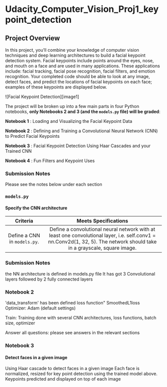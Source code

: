 # Udacity_Computer_Vision_Proj1_keypoint_detection

## Project Overview

In this project, you’ll combine your knowledge of computer vision techniques and deep learning architectures to build a facial keypoint detection system. Facial keypoints include points around the eyes, nose, and mouth on a face and are used in many applications. These applications include: facial tracking, facial pose recognition, facial filters, and emotion recognition. Your completed code should be able to look at any image, detect faces, and predict the locations of facial keypoints on each face; examples of these keypoints are displayed below.

![Facial Keypoint Detection][image1]

The project will be broken up into a few main parts in four Python notebooks, **only Notebooks 2 and 3 (and the `models.py` file) will be graded**:

__Notebook 1__ : Loading and Visualizing the Facial Keypoint Data

__Notebook 2__ : Defining and Training a Convolutional Neural Network (CNN) to Predict Facial Keypoints

__Notebook 3__ : Facial Keypoint Detection Using Haar Cascades and your Trained CNN

__Notebook 4__ : Fun Filters and Keypoint Uses


### Submission Notes
Please see the notes below under each section

### `models.py`

#### Specify the CNN architecture
| Criteria       		|     Meets Specifications	        			            | 
|:---------------------:|:---------------------------------------------------------:| 
|  Define a CNN in `models.py`. |  Define a convolutional neural network with at least one convolutional layer, i.e. self.conv1 = nn.Conv2d(1, 32, 5). The network should take in a grayscale, square image. |

### Submission Notes
the NN architecture is defined in models.py file
It has got 3 Convolutional layers followed by 2 fully connected layers

### Notebook 2

'data_transform' has been defined
loss function" SmoothedL1loss
Optimizer: Adam (default settings)

Train:
Training done with several CNN architectures, loss functions, batch size, optimizer

Answer all questions: please see answers in the relevant sections

### Notebook 3

#### Detect faces in a given image
Using Haar cascade to detect faces in a given image
Each face is normalized, resized for key point detection using the trained model above.
Keypoints predicted and displayed on top of each image

